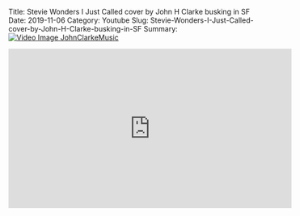 Title: Stevie Wonders I Just Called cover by John H Clarke busking in SF
Date: 2019-11-06
Category: Youtube
Slug: Stevie-Wonders-I-Just-Called-cover-by-John-H-Clarke-busking-in-SF
Summary: <a href="/Stevie-Wonders-I-Just-Called-cover-by-John-H-Clarke-busking-in-SF.html/"><img src="https://i.ytimg.com/vi/N3K0iWzIfTE/hqdefault.jpg" alt="Video Image JohnClarkeMusic"></a>

<iframe width="560" height="315" src="https://www.youtube.com/embed/N3K0iWzIfTE" title="YouTube video player" frameborder="0" allow="accelerometer; autoplay; clipboard-write; encrypted-media; gyroscope; picture-in-picture" allowfullscreen></iframe>

